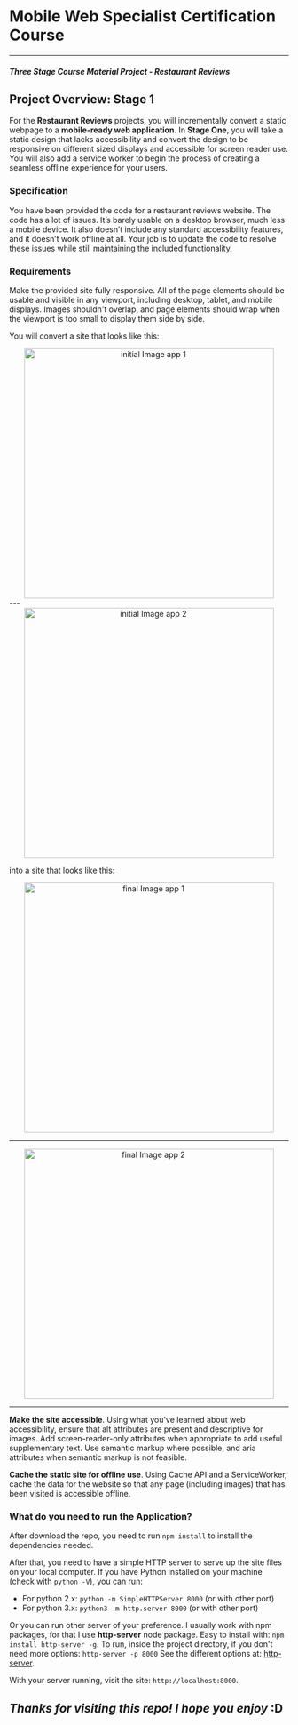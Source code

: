 # Mobile Web Specialist Certification Course
---
#### _Three Stage Course Material Project - Restaurant Reviews_

## Project Overview: Stage 1

For the **Restaurant Reviews** projects, you will incrementally convert a static webpage to a **mobile-ready web application**. In **Stage One**, you will take a static design that lacks accessibility and convert the design to be responsive on different sized displays and accessible for screen reader use. You will also add a service worker to begin the process of creating a seamless offline experience for your users.

### Specification

You have been provided the code for a restaurant reviews website. The code has a lot of issues. It’s barely usable on a desktop browser, much less a mobile device. It also doesn’t include any standard accessibility features, and it doesn’t work offline at all. Your job is to update the code to resolve these issues while still maintaining the included functionality.

### Requirements

Make the provided site fully responsive. All of the page elements should be usable and visible in any viewport, including desktop, tablet, and mobile displays. Images shouldn't overlap, and page elements should wrap when the viewport is too small to display them side by side.

You will convert a site that looks like this:

<span style="display:block;text-align:center">
  <img src="./assets/docs/starter-mobile-page-1.png" alt="initial Image app 1" style="width: 450px;"/>
</span>
---
<span style="display:block;text-align:center">
  <img src="./assets/docs/starter-mobile-page-2.png" alt="initial Image app 2" style="width: 450px;"/>
</span>

into a site that looks like this:

<span style="display:block;text-align:center">
  <img src="./assets/docs/finished-mobile-page-1.png" alt="final Image app 1" style="width: 450px;"/>
</span>

---

<span style="display:block;text-align:center">
  <img src="./assets/docs/finished-mobile-page-2.png" alt="final Image app 2" style="width: 450px;"/>
</span>

---

**Make the site accessible**. Using what you've learned about web accessibility, ensure that alt attributes are present and descriptive for images. Add screen-reader-only attributes when appropriate to add useful supplementary text. Use semantic markup where possible, and aria attributes when semantic markup is not feasible.

**Cache the static site for offline use**. Using Cache API and a ServiceWorker, cache the data for the website so that any page (including images) that has been visited is accessible offline.


### What do you need to run the Application?

After download the repo, you need to run `npm install` to install the dependencies needed.

After that, you need to have a simple HTTP server to serve up the site files on your local computer. If you have Python installed on your machine (check with `python -V`), you can run: 

- For python 2.x: `python -m SimpleHTTPServer 8000` (or with other port)
- For python 3.x: `python3 -m http.server 8000` (or with other port)

Or you can run other server of your preference. I usually work with npm packages, for that I use **http-server** node package. Easy to install with: `npm install http-server -g`. To run, inside the project directory, if you don't need more options: `http-server -p 8000`
See the different options at: [http-server](https://www.npmjs.com/package/http-server).

With your server running, visit the site: `http://localhost:8000`.




## *Thanks for visiting this repo! I hope you enjoy* :D


